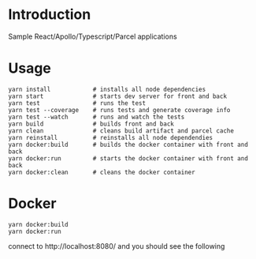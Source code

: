 # Introduction

Sample React/Apollo/Typescript/Parcel applications

# Usage

```
yarn install            # installs all node dependencies
yarn start              # starts dev server for front and back
yarn test               # runs the test
yarn test --coverage    # runs tests and generate coverage info
yarn test --watch       # runs and watch the tests
yarn build              # builds front and back
yarn clean              # cleans build artifact and parcel cache
yarn reinstall          # reinstalls all node dependendies
yarn docker:build       # builds the docker container with front and back
yarn docker:run         # starts the docker container with front and back
yarn docker:clean       # cleans the docker container
```

# Docker

```
yarn docker:build
yarn docker:run
```

connect to http://localhost:8080/ and you should see the following

```
```

